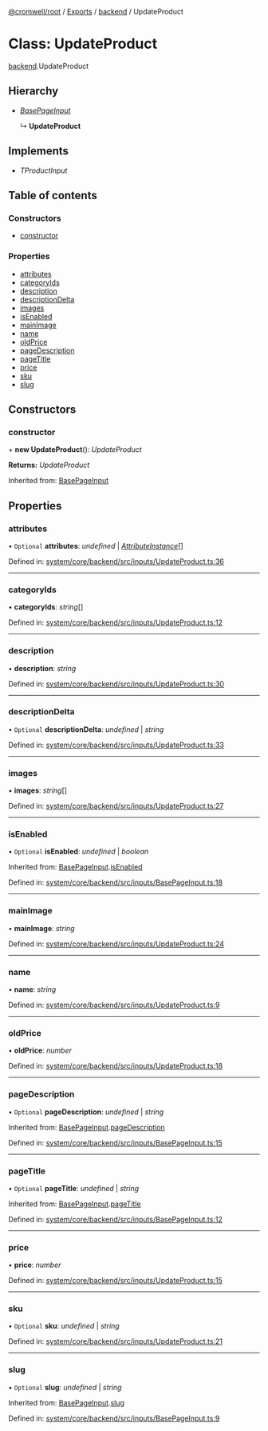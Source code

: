 [@cromwell/root](../README.md) / [Exports](../modules.md) / [backend](../modules/backend.md) / UpdateProduct

# Class: UpdateProduct

[backend](../modules/backend.md).UpdateProduct

## Hierarchy

* [*BasePageInput*](backend.basepageinput.md)

  ↳ **UpdateProduct**

## Implements

* *TProductInput*

## Table of contents

### Constructors

- [constructor](backend.updateproduct.md#constructor)

### Properties

- [attributes](backend.updateproduct.md#attributes)
- [categoryIds](backend.updateproduct.md#categoryids)
- [description](backend.updateproduct.md#description)
- [descriptionDelta](backend.updateproduct.md#descriptiondelta)
- [images](backend.updateproduct.md#images)
- [isEnabled](backend.updateproduct.md#isenabled)
- [mainImage](backend.updateproduct.md#mainimage)
- [name](backend.updateproduct.md#name)
- [oldPrice](backend.updateproduct.md#oldprice)
- [pageDescription](backend.updateproduct.md#pagedescription)
- [pageTitle](backend.updateproduct.md#pagetitle)
- [price](backend.updateproduct.md#price)
- [sku](backend.updateproduct.md#sku)
- [slug](backend.updateproduct.md#slug)

## Constructors

### constructor

\+ **new UpdateProduct**(): *UpdateProduct*

**Returns:** *UpdateProduct*

Inherited from: [BasePageInput](backend.basepageinput.md)

## Properties

### attributes

• `Optional` **attributes**: *undefined* \| [*AttributeInstance*](backend.attributeinstance.md)[]

Defined in: [system/core/backend/src/inputs/UpdateProduct.ts:36](https://github.com/CromwellCMS/Cromwell/blob/ccdbdd0/system/core/backend/src/inputs/UpdateProduct.ts#L36)

___

### categoryIds

• **categoryIds**: *string*[]

Defined in: [system/core/backend/src/inputs/UpdateProduct.ts:12](https://github.com/CromwellCMS/Cromwell/blob/ccdbdd0/system/core/backend/src/inputs/UpdateProduct.ts#L12)

___

### description

• **description**: *string*

Defined in: [system/core/backend/src/inputs/UpdateProduct.ts:30](https://github.com/CromwellCMS/Cromwell/blob/ccdbdd0/system/core/backend/src/inputs/UpdateProduct.ts#L30)

___

### descriptionDelta

• `Optional` **descriptionDelta**: *undefined* \| *string*

Defined in: [system/core/backend/src/inputs/UpdateProduct.ts:33](https://github.com/CromwellCMS/Cromwell/blob/ccdbdd0/system/core/backend/src/inputs/UpdateProduct.ts#L33)

___

### images

• **images**: *string*[]

Defined in: [system/core/backend/src/inputs/UpdateProduct.ts:27](https://github.com/CromwellCMS/Cromwell/blob/ccdbdd0/system/core/backend/src/inputs/UpdateProduct.ts#L27)

___

### isEnabled

• `Optional` **isEnabled**: *undefined* \| *boolean*

Inherited from: [BasePageInput](backend.basepageinput.md).[isEnabled](backend.basepageinput.md#isenabled)

Defined in: [system/core/backend/src/inputs/BasePageInput.ts:18](https://github.com/CromwellCMS/Cromwell/blob/ccdbdd0/system/core/backend/src/inputs/BasePageInput.ts#L18)

___

### mainImage

• **mainImage**: *string*

Defined in: [system/core/backend/src/inputs/UpdateProduct.ts:24](https://github.com/CromwellCMS/Cromwell/blob/ccdbdd0/system/core/backend/src/inputs/UpdateProduct.ts#L24)

___

### name

• **name**: *string*

Defined in: [system/core/backend/src/inputs/UpdateProduct.ts:9](https://github.com/CromwellCMS/Cromwell/blob/ccdbdd0/system/core/backend/src/inputs/UpdateProduct.ts#L9)

___

### oldPrice

• **oldPrice**: *number*

Defined in: [system/core/backend/src/inputs/UpdateProduct.ts:18](https://github.com/CromwellCMS/Cromwell/blob/ccdbdd0/system/core/backend/src/inputs/UpdateProduct.ts#L18)

___

### pageDescription

• `Optional` **pageDescription**: *undefined* \| *string*

Inherited from: [BasePageInput](backend.basepageinput.md).[pageDescription](backend.basepageinput.md#pagedescription)

Defined in: [system/core/backend/src/inputs/BasePageInput.ts:15](https://github.com/CromwellCMS/Cromwell/blob/ccdbdd0/system/core/backend/src/inputs/BasePageInput.ts#L15)

___

### pageTitle

• `Optional` **pageTitle**: *undefined* \| *string*

Inherited from: [BasePageInput](backend.basepageinput.md).[pageTitle](backend.basepageinput.md#pagetitle)

Defined in: [system/core/backend/src/inputs/BasePageInput.ts:12](https://github.com/CromwellCMS/Cromwell/blob/ccdbdd0/system/core/backend/src/inputs/BasePageInput.ts#L12)

___

### price

• **price**: *number*

Defined in: [system/core/backend/src/inputs/UpdateProduct.ts:15](https://github.com/CromwellCMS/Cromwell/blob/ccdbdd0/system/core/backend/src/inputs/UpdateProduct.ts#L15)

___

### sku

• `Optional` **sku**: *undefined* \| *string*

Defined in: [system/core/backend/src/inputs/UpdateProduct.ts:21](https://github.com/CromwellCMS/Cromwell/blob/ccdbdd0/system/core/backend/src/inputs/UpdateProduct.ts#L21)

___

### slug

• `Optional` **slug**: *undefined* \| *string*

Inherited from: [BasePageInput](backend.basepageinput.md).[slug](backend.basepageinput.md#slug)

Defined in: [system/core/backend/src/inputs/BasePageInput.ts:9](https://github.com/CromwellCMS/Cromwell/blob/ccdbdd0/system/core/backend/src/inputs/BasePageInput.ts#L9)
